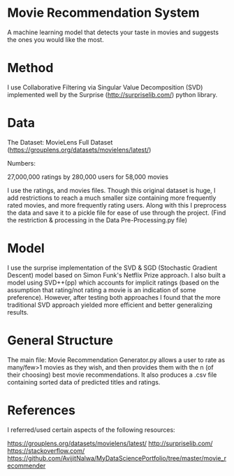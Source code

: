 # Movie Recommendation System
A machine learning model that detects your taste in movies and suggests the ones you would like the most.

# Method
I use Collaborative Filtering via Singular Value Decomposition (SVD) implemented well by the Surprise (http://surpriselib.com/) python library.  

# Data
The Dataset: MovieLens Full Dataset (https://grouplens.org/datasets/movielens/latest/)
 
Numbers:
 
27,000,000 ratings by 280,000 users for 58,000 movies 
 
I use the ratings, and movies files. Though this original dataset is huge, I add restrictions to reach a much smaller size containing more frequently rated movies, and more frequently rating users. Along with this I preprocess the data and save it to a pickle file for ease of use through the project. (Find the restriction & processing in the Data Pre-Processing.py file)

# Model
 I use the surprise implementation of the SVD & SGD (Stochastic Gradient Descent) model based on Simon Funk's Netflix Prize approach. I also built a model using SVD++(pp) which accounts for implicit ratings (based on the assumption that rating/not rating a movie is an indication of some preference). However, after testing both approaches I found that the more traditional SVD approach yielded more efficient and better generalizing results. 

# General Structure
 The main file: Movie Recommendation Generator.py allows a user to rate as many/few>1 movies as they wish, and then provides them with the n (of their choosing) best movie recommendations. It also produces a .csv file containing sorted data of predicted titles and ratings.

# References
 I referred/used certain aspects of the following resources:
 
 https://grouplens.org/datasets/movielens/latest/
 http://surpriselib.com/
 https://stackoverflow.com/
 https://github.com/AvijitNalwa/MyDataSciencePortfolio/tree/master/movie_recommender




